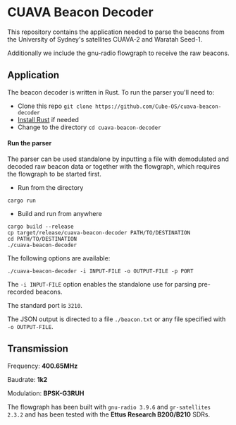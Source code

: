 # CUAVA Beacon Decoder

This repository contains the application needed to parse the beacons from the University of Sydney's satellites CUAVA-2 and Waratah Seed-1. 

Additionally we include the gnu-radio flowgraph to receive the raw beacons.

## Application

The beacon decoder is written in Rust. To run the parser you'll need to:

- Clone this repo `git clone https://github.com/Cube-OS/cuava-beacon-decoder`
- [Install Rust](https://www.rust-lang.org/tools/install) if needed
- Change to the directory `cd cuava-beacon-decoder`

#### Run the parser

The parser can be used standalone by inputting a file with demodulated and decoded raw beacon data or together with the flowgraph, which requires the flowgraph to be started first.

- Run from the directory
```
cargo run
```
- Build and run from anywhere
```
cargo build --release
cp target/release/cuava-beacon-decoder PATH/TO/DESTINATION
cd PATH/TO/DESTINATION
./cuava-beacon-decoder
```

The following options are available:

```
./cuava-beacon-decoder -i INPUT-FILE -o OUTPUT-FILE -p PORT
```
The `-i INPUT-FILE` option enables the standalone use for parsing pre-recorded beacons.

The standard port is `3210`.

The JSON output is directed to a file `./beacon.txt` or any file specified with `-o OUTPUT-FILE`.

## Transmission

Frequency: __400.65MHz__

Baudrate: __1k2__

Modulation: __BPSK-G3RUH__

The flowgraph has been built with `gnu-radio 3.9.6` and `gr-satellites 2.3.2` and has been tested with the __Ettus Research B200/B210__ SDRs.